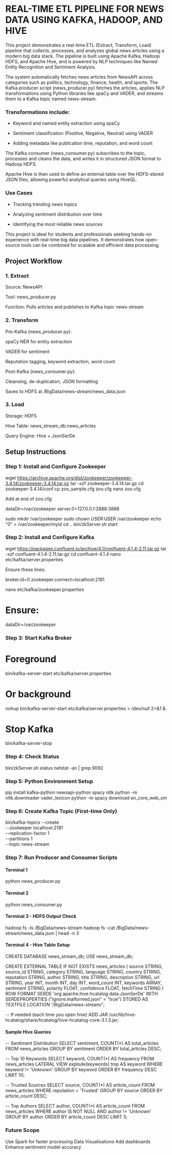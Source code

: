 # REAL-TIME ETL PIPELINE FOR NEWS DATA USING KAFKA, HADOOP, AND HIVE

This project demonstrates a real-time ETL (Extract, Transform, Load) pipeline that collects, processes, and analyzes global news articles using a modern big data stack. The pipeline is built using Apache Kafka, Hadoop HDFS, and Apache Hive, and is powered by NLP techniques like Named Entity Recognition and Sentiment Analysis.

The system automatically fetches news articles from NewsAPI across categories such as politics, technology, finance, health, and sports. The Kafka producer script (news_producer.py) fetches the articles, applies NLP transformations using Python libraries like spaCy and VADER, and streams them to a Kafka topic named news-stream.

### Transformations include:

* Keyword and named entity extraction using spaCy

* Sentiment classification (Positive, Negative, Neutral) using VADER

* Adding metadata like publication time, reputation, and word count

The Kafka consumer (news_consumer.py) subscribes to the topic, processes and cleans the data, and writes it in structured JSON format to Hadoop HDFS.

Apache Hive is then used to define an external table over the HDFS-stored JSON files, allowing powerful analytical queries using HiveQL.

### Use Cases

* Tracking trending news topics

* Analyzing sentiment distribution over time

* Identifying the most reliable news sources

This project is ideal for students and professionals seeking hands-on experience with real-time big data pipelines. It demonstrates how open-source tools can be combined for scalable and efficient data processing.

## Project Workflow

### 1. Extract

Source: NewsAPI

Tool: news_producer.py

Function: Pulls articles and publishes to Kafka topic news-stream

### 2. Transform

Pre-Kafka (news_producer.py):

spaCy NER for entity extraction

VADER for sentiment

Reputation tagging, keyword extraction, word count

Post-Kafka (news_consumer.py):

Cleansing, de-duplication, JSON formatting

Saves to HDFS at /BigData/news-stream/news_data.json

### 3. Load

Storage: HDFS

Hive Table: news_stream_db.news_articles

Query Engine: Hive + JsonSerDe

## Setup Instructions

### Step 1: Install and Configure Zookeeper

wget https://archive.apache.org/dist/zookeeper/zookeeper-3.4.14/zookeeper-3.4.14.tar.gz
tar -xzf zookeeper-3.4.14.tar.gz
cd zookeeper-3.4.14/conf
cp zoo_sample.cfg zoo.cfg
nano zoo.cfg

Add at end of zoo.cfg:

dataDir=/var/zookeeper
server.0=127.0.0.1:2888:3888

sudo mkdir /var/zookeeper
sudo chown $USER:$USER /var/zookeeper
echo "0" > /var/zookeeper/myid
cd ..
bin/zkServer.sh start

### Step 2: Install and Configure Kafka

wget https://packages.confluent.io/archive/4.1/confluent-4.1.4-2.11.tar.gz
tar -xzf confluent-4.1.4-2.11.tar.gz
cd confluent-4.1.4
nano etc/kafka/server.properties

Ensure these lines:

broker.id=0
zookeeper.connect=localhost:2181

nano etc/kafka/zookeeper.properties
# Ensure:
dataDir=/var/zookeeper

### Step 3: Start Kafka Broker

# Foreground
bin/kafka-server-start etc/kafka/server.properties

# Or background
nohup bin/kafka-server-start etc/kafka/server.properties > /dev/null 2>&1 &

# Stop Kafka
bin/kafka-server-stop

### Step 4: Check Status

bin/zkServer.sh status
netstat -an | grep 9092

### Step 5: Python Environment Setup

pip install kafka-python newsapi-python spacy nltk
python -m nltk.downloader vader_lexicon
python -m spacy download en_core_web_sm

### Step 6: Create Kafka Topic (First-time Only)

bin/kafka-topics --create \
--zookeeper localhost:2181 \
--replication-factor 1 \
--partitions 1 \
--topic news-stream

### Step 7: Run Producer and Consumer Scripts

#### Terminal 1
python news_producer.py

#### Terminal 2
python news_consumer.py

#### Terminal 3 - HDFS Output Check  

hadoop fs -ls /BigData/news-stream
hadoop fs -cat /BigData/news-stream/news_data.json | head -n 3

#### Terminal 4 - Hive Table Setup

CREATE DATABASE news_stream_db;
USE news_stream_db;

CREATE EXTERNAL TABLE IF NOT EXISTS news_articles (
  source STRING,
  source_id STRING,
  category STRING,
  language STRING,
  country STRING,
  reputation STRING,
  author STRING,
  title STRING,
  description STRING,
  url STRING,
  year INT,
  month INT,
  day INT,
  word_count INT,
  keywords ARRAY<STRING>,
  sentiment STRING,
  polarity FLOAT,
  confidence FLOAT,
  fetchTime STRING
)
ROW FORMAT SERDE 'org.apache.hive.hcatalog.data.JsonSerDe'
WITH SERDEPROPERTIES ("ignore.malformed.json" = "true")
STORED AS TEXTFILE
LOCATION '/BigData/news-stream/';

-- If needed (each time you open hive)
ADD JAR /usr/lib/hive-hcatalog/share/hcatalog/hive-hcatalog-core-3.1.3.jar;

#### Sample Hive Queries

-- Sentiment Distribution
SELECT sentiment, COUNT(*) AS total_articles FROM news_articles GROUP BY sentiment ORDER BY total_articles DESC;

-- Top 10 Keywords
SELECT keyword, COUNT(*) AS frequency FROM news_articles LATERAL VIEW explode(keywords) tmp AS keyword WHERE keyword != 'Unknown' GROUP BY keyword ORDER BY frequency DESC LIMIT 10;

-- Trusted Sources
SELECT source, COUNT(*) AS article_count FROM news_articles WHERE reputation = 'Trusted' GROUP BY source ORDER BY article_count DESC;

-- Top Authors
SELECT author, COUNT(*) AS article_count FROM news_articles WHERE author IS NOT NULL AND author != 'Unknown' GROUP BY author ORDER BY article_count DESC LIMIT 5;

### Future Scope
Use Spark for faster processing
Data Visualisations
Add dashboards 
Enhance sentiment model accuracy

